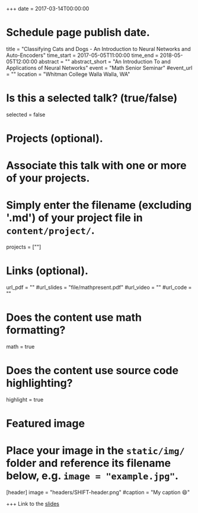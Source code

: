 +++
date = 2017-03-14T00:00:00  
# Schedule page publish date.

title = "Classifying Cats and Dogs - An Introduction to Neural Networks and Auto-Encoders"
time_start = 2017-05-05T11:00:00
time_end = 2018-05-05T12:00:00
abstract = ""
abstract_short = "An Introduction To and Applications of Neural Networks"
event = "Math Senior Seminar"
#event_url = ""
location = "Whitman College Walla Walla, WA"

# Is this a selected talk? (true/false)
selected = false

# Projects (optional).
#   Associate this talk with one or more of your projects.
#   Simply enter the filename (excluding '.md') of your project file in `content/project/`.
projects = [""]

# Links (optional).
url_pdf = ""
#url_slides = "file/mathpresent.pdf"
#url_video = ""
#url_code = ""

# Does the content use math formatting?
math = true

# Does the content use source code highlighting?
highlight = true

# Featured image
# Place your image in the `static/img/` folder and reference its filename below, e.g. `image = "example.jpg"`.
[header]
image = "headers/SHIFT-header.png"
#caption = "My caption :smile:"

+++
 Link to the <a href="file/mathpresent.pdf" target="\_blank">slides</a> 